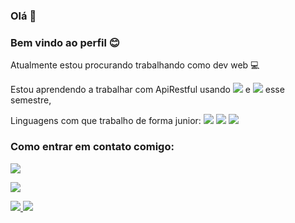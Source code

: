 ### Olá :wave:

### Bem vindo ao perfil :blush:

Atualmente estou procurando trabalhando como dev web :computer:

Estou aprendendo a trabalhar com ApiRestful usando <img src="https://img.shields.io/badge/Node.js-339933?style=for-the-badge&logo=nodedotjs&logoColor=white"/> e <img src="https://img.shields.io/badge/MongoDB-4EA94B?style=for-the-badge&logo=mongodb&logoColor=white"/>  esse semestre,

Linguagens com que trabalho de forma junior: 
<img src="https://img.shields.io/badge/JavaScript-323330?style=for-the-badge&logo=javascript&logoColor=F7DF1E"/>
<img src="https://img.shields.io/badge/HTML5-E34F26?style=for-the-badge&logo=html5&logoColor=white"/>
<img src="https://img.shields.io/badge/CSS3-1572B6?style=for-the-badge&logo=css3&logoColor=white"/>

                  

### Como entrar em contato comigo: 
<a href="https://discordapp.com/users/263005463128440833" target="_blank"><img src="https://img.shields.io/badge/Discord-5865F2?style=for-the-badge&logo=discord&logoColor=white" target="_blank"></a> 

<a href="https://wa.me/554198200176" target="_blank"><img src="https://img.shields.io/badge/WhatsApp-25D366?style=for-the-badge&logo=whatsapp&logoColor=white" target="_blank"></a> 



<div>
<a href="https://github.com/small-lexy">
<img src="https://github-readme-stats.vercel.app/api/top-langs/?username=LuWroblewski&langs_count=8&theme=radical"/>
<img src="https://github-readme-stats.vercel.app/api?username=LuWroblewski&show_icons=true&theme=radical"/>

</div>
